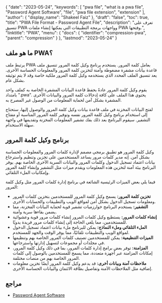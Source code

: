 {
  "date": "2023-05-24",
  "keywords": [
    "pwa file",
    "what is a pwa file",
    "Password Agent Software",
    "file",
    "pwa file extension",
    "extension"
  ],
  "author": {
    "display_name": "Shakeel Faiz"
  },
  "draft": "false",
  "toc": true,
  "title": "PWA File Format - Password Agent File",
  "description": "تعرف على تنسيق PWA وواجهات برمجة التطبيقات التي يمكنها إنشاء ملفات PWA وفتحها.",
  "linktitle": "PWA",
  "menu": {
    "docs": {
      "identifier": "compression-pwa",
      "parent": "compression"
    }
  },
  "lastmod": "2023-05-24"
}

## ما هو ملف PWA؟

يرتبط ملف PWA بعامل كلمة المرور. يستخدم برنامج وكيل كلمة المرور تنسيق ملف قاعدة بيانات مشفرة مضغوطة وآمنة لتخزين كلمة المرور والمعلومات الحساسة الأخرى. يعد تنسيق الملف المحدد الذي يستخدمه وكيل كلمة المرور ملكية خاصة وقد لا يتم توثيقه بشكل عام.

يقوم وكيل كلمة المرور عادةً بحفظ قاعدة البيانات المشفرة الخاصة به كملف واحد بامتداد ".pwa". يحتوي هذا الملف على كافة إدخالات كلمة المرور والبيانات الأخرى المشفرة بشكل آمن لحماية المعلومات من الوصول غير المصرح به.

لفتح البيانات المخزنة في ملف قاعدة بيانات وكيل كلمة المرور والوصول إليها، ستحتاج إلى استخدام برنامج وكيل كلمة المرور نفسه وتوفير كلمة المرور المناسبة أو مفتاح التشفير. سيقوم البرنامج بعد ذلك بفك تشفير المعلومات المخزنة وتقديمها في واجهة سهلة الاستخدام.

## برنامج وكيل كلمة المرور

وكيل كلمة المرور هو تطبيق برمجي مصمم لإدارة كلمات المرور والمعلومات الحساسة بشكل آمن. إنه مدير كلمات مرور يساعد المستخدمين على تخزين وتنظيم واسترجاع بيانات اعتماد تسجيل الدخول وكلمات المرور والبيانات السرية الأخرى الخاصة بهم. يوفر البرنامج بيئة آمنة لتخزين هذه المعلومات ويقدم ميزات مثل التشفير وإنشاء كلمة المرور وإمكانيات الملء التلقائي.

فيما يلي بعض الميزات الرئيسية الشائعة في برنامج إدارة كلمات المرور مثل وكيل كلمة المرور:

- **تخزين كلمة المرور:** يسمح وكيل كلمة المرور للمستخدمين بتخزين كلمات المرور ومعلومات تسجيل الدخول بشكل آمن لمواقع الويب والتطبيقات والحسابات الأخرى.
- **التشفير:** يستخدم البرنامج خوارزميات تشفير قوية لحماية البيانات المخزنة، مما يضمن بقاءها سرية وآمنة.
- **إنشاء كلمات المرور:** يستطيع وكيل كلمات المرور إنشاء كلمات مرور قوية وعشوائية للمستخدمين، مما يلغي الحاجة إلى إنشاء كلمات مرور فريدة يدويًا.
- **الملء التلقائي وملء النماذج:** يمكن للبرنامج ملء بيانات اعتماد تسجيل الدخول لمواقع الويب والتطبيقات تلقائيًا، مما يوفر الوقت والجهد للمستخدم.
- **الميزات التنظيمية:** يمكن للمستخدمين تصنيف كلمات المرور الخاصة بهم وتنظيمها في مجلدات أو مجموعات لتسهيل إدارتها واسترجاعها.
- **المزامنة:** توفر بعض برامج إدارة كلمات المرور، بما في ذلك وكيل كلمة المرور، إمكانات المزامنة عبر أجهزة متعددة، مما يسمح للمستخدمين بالوصول إلى كلمات المرور الخاصة بهم من منصات مختلفة.
- **ملاحظات آمنة وبيانات أخرى:** قد يدعم وكيل كلمة المرور أيضًا تخزين معلومات إضافية مثل الملاحظات الآمنة وتفاصيل بطاقة الائتمان والبيانات الحساسة الأخرى.

## مراجع
* [Password Agent Software](https://moonsoftware.com/)
